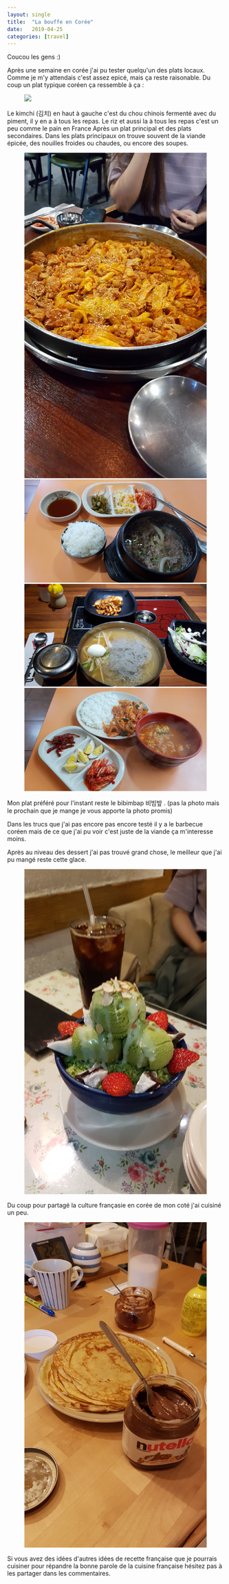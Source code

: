 ```yaml
---
layout: single
title:  "La bouffe en Corée"
date:   2019-04-25
categories: [travel]
---
```


Coucou les gens :)

Après une semaine en corée j'ai pu tester quelqu'un des plats locaux.
Comme je m'y attendais c'est assez epicé, mais ça reste raisonable.
Du coup un plat typique coréen ça ressemble à ça :
<figure>
	<img src="/assets/images/ClassicMeal.jpg">
</figure>

Le kimchi (김치) en haut à gauche c'est du chou chinois fermenté avec du piment, il y en a à tous les repas. 
Le riz et aussi la à tous les repas c'est un peu comme le pain en France
Après un plat principal et des plats secondaires.
Dans les plats principaux on trouve souvent de la viande épicée, des nouilles froides ou chaudes, ou encore des soupes.

<figure>
	<img src="/assets/images/bouffe/SpicyChiken.jpg">
	<img src="/assets/images/bouffe/bulgogi.jpg">
	<img src="/assets/images/bouffe/noodleSoup.jpg">
	<img src="/assets/images/bouffe/ramen.jpg">
</figure>

Mon plat préféré pour l'instant reste le bibimbap 비빔밮 .
(pas la photo mais le prochain que je mange je vous apporte la photo promis)

Dans les trucs que j'ai pas encore pas encore testé il y a le barbecue coréen mais de ce que j'ai pu voir c'est juste de la viande ça m'interesse moins.

Après au niveau des dessert j'ai pas trouvé grand chose, le meilleur que j'ai pu mangé reste cette glace.
<figure>
	<img src="/assets/images/bouffe/GreenIceCream.jpg">
</figure>

Du coup pour partagé la culture françasie en corée de mon coté j'ai cuisiné un peu.
<figure>
	<img src="/assets/images/bouffe/crepes.jpg">
</figure>

Si vous avez des idées d'autres idées de recette française que je pourrais cuisiner pour répandre la bonne parole de la cuisine française hésitez pas à les partager dans les commentaires.
